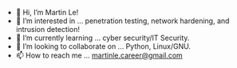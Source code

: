 - 👋 Hi, I’m Martin Le!
- 👀 I’m interested in ... penetration testing, network hardening, and intrusion detection!
- 🌱 I’m currently learning ... cyber security/IT Security.
- 💞️ I’m looking to collaborate on ... Python, Linux/GNU.
- 📫 How to reach me ... martinle.career@gmail.com

<!---
madmartian8/madmartian8 is a ✨ special ✨ repository because its `README.md` (this file) appears on your GitHub profile.
You can click the Preview link to take a look at your changes.
--->
